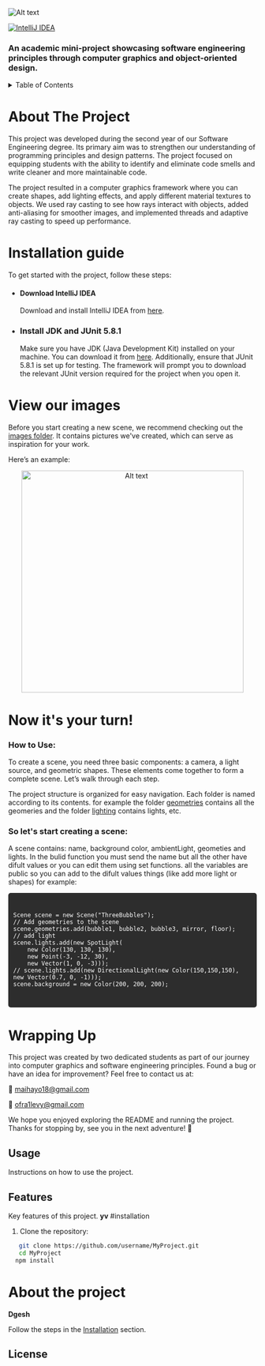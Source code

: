 <img src="https://github.com/user-attachments/assets/0b046f60-3e42-45ef-b4db-e916fcb00326" alt="Alt text">

[![IntelliJ IDEA](https://img.shields.io/badge/IntelliJ%20IDEA-install-c0c0c0?labelColor=7209b7&style=flat&link=https://www.jetbrains.com/idea/download/?source=google&medium=cpc&campaign=EMEA_en_MIDDLE_IDEA_Branded&term=intellij&content=693444343133&gad_source=1&gclid=Cj0KCQiAi_G5BhDXARIsAN5SX7pDfCBJ2zYadohx9IZGgjZgGPRsIDJcxCtEa0yQdI2mI6K11lrYYaoaAmk7EALw_wcB&section=windows)](https://www.jetbrains.com/idea/download/?source=google&medium=cpc&campaign=EMEA_en_MIDDLE_IDEA_Branded&term=intellij&content=693444343133&gad_source=1&gclid=Cj0KCQiAi_G5BhDXARIsAN5SX7pDfCBJ2zYadohx9IZGgjZgGPRsIDJcxCtEa0yQdI2mI6K11lrYYaoaAmk7EALw_wcB&section=windows)

### An academic mini-project showcasing software engineering principles through computer graphics and object-oriented design.
<details>
  <summary>Table of Contents</summary>
  <ol>
    <li><a href="#about-the-project">About The Project</a></li>
    <li><a href="#installation-guide">Installation guide</a></li>
    <li><a href="#view-our-images">View our images</a></li>
    <li><a href="#now-its-your-turn">Now it's your turn!</a></li>
    <li><a href="#to-sum-up">To sum up</a></li>
  </ol>
</details>

# About The Project
This project was developed during the second year of our Software Engineering degree. Its primary aim was to strengthen our understanding of programming principles and design patterns. The project focused on equipping students with the ability to identify and eliminate code smells and write cleaner and more maintainable code.

The project resulted in a computer graphics framework where you can create shapes, add lighting effects, and apply different material textures to objects. We used ray casting to see how rays interact with objects, added anti-aliasing for smoother images, and implemented threads and adaptive ray casting to speed up performance.  
# Installation guide
To get started with the project, follow these steps:

- #### Download IntelliJ IDEA
  Download and install IntelliJ IDEA from [here](https://www.jetbrains.com/idea/).
- ### Install JDK and JUnit 5.8.1
  Make sure you have JDK (Java Development Kit) installed on your machine. You can download it from [here](https://adoptopenjdk.net/).
  Additionally, ensure that JUnit 5.8.1 is set up for testing. The framework will prompt you to download the relevant JUnit version required for the project when you open it.
# View our images

Before you start creating a new scene, we recommend checking out the [images folder](./images). It contains pictures we've created, which can serve as inspiration for your work.

Here’s an example:  
<div align="center">
  <img src="https://github.com/user-attachments/assets/f9d1fcf8-5ab7-4d0d-84d1-6c6935d1413b" alt="Alt text" height="450" width="450">
</div>

# Now it's your turn!
### How to Use:
To create a scene, you need three basic components: a camera, a light source, and geometric shapes. These elements come together to form a complete scene. Let’s walk through each step.

The project structure is organized for easy navigation. Each folder is named according to its contents. for example the folder [geometries](./src/geometries) contains all the geomeries and the folder [lighting](./src/lighting) contains lights, etc.
### So let's start creating a scene:
A scene contains: name, background color, ambientLight, geometies and lights. In the bulid function you must send the name but all the other have difult values or 
 you can edit them using set functions.
all the variables are public so you can add to the difult values things (like add more light or shapes)
for example:

<div style="background-color: #2d2d2d; padding: 10px; border-radius: 5px;">
<pre style="color: #ffffff;">
<code class="language-java">
Scene scene = new Scene("ThreeBubbles");
// Add geometries to the scene
scene.geometries.add(bubble1, bubble2, bubble3, mirror, floor);
// add light
scene.lights.add(new SpotLight(
    new Color(130, 130, 130),
    new Point(-3, -12, 30),
    new Vector(1, 0, -3)));
// scene.lights.add(new DirectionalLight(new Color(150,150,150), new Vector(0.7, 0, -1)));
scene.background = new Color(200, 200, 200);
</code>
</pre>
</div>













# Wrapping Up
This project was created by two dedicated students as part of our journey into computer graphics and software engineering principles.
Found a bug or have an idea for improvement? Feel free to contact us at:

📧 maihayo18@gmail.com

📧 ofra1levy@gmail.com

We hope you enjoyed exploring the README and running the project. Thanks for stopping by, see you in the next adventure! 🚀



## Usage
Instructions on how to use the project.
## Features
Key features of this project.
**yv**
#installation

1. Clone the repository:
```bash
   git clone https://github.com/username/MyProject.git
   cd MyProject
  npm install
```

# About the project
**Dgesh**

Follow the steps in the [Installation](#installation) section.













## License
